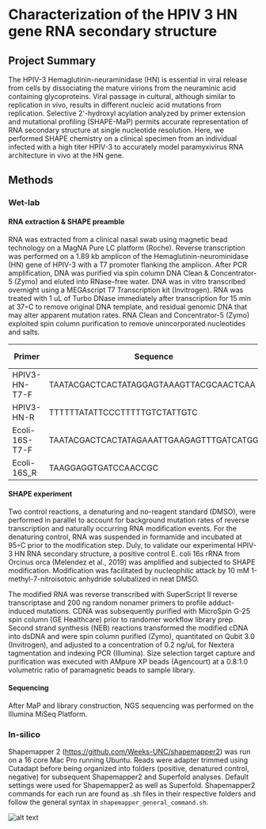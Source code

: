# Characterization of the HPIV 3 HN gene RNA secondary structure 

## Project Summary 
The HPIV-3 Hemaglutinin-neuraminidase (HN) is essential in viral release from cells by dissociating the mature virions from the neuraminic acid containing glycoproteins. Viral passage in cultural, although similar to replication in vivo, results in different nucleic acid mutations from replication. Selective 2'-hydroxyl acylation analyzed by primer extension and mutational profiling (SHAPE-MaP) permits accurate representation of RNA secondary structure at single nucleotide resolution. Here, we performed SHAPE chemistry on a clinical specimen from an individual infected with a high titer HPIV-3 to accurately model paramyxivirus RNA architecture in vivo at the HN gene.

## Methods 
### Wet-lab
#### RNA extraction & SHAPE preamble

RNA was extracted from a clinical nasal swab using magnetic bead technology on a MagNA Pure LC platform (Roche). Reverse transcription was performed on a 1.89 kb amplicon of the Hemaglutinin-neurominidase (HN) gene of HPIV-3 with a T7 promoter flanking the amplicon. After PCR amplification, DNA was purified via spin column DNA Clean & Concentrator-5 (Zymo) and eluted into RNase-free water. DNA was in vitro transcribed overnight using a MEGAscript T7 Transcription kit (Invitrogen). RNA was treated with 1 uL of Turbo DNase immediately after transcription for 15 min at 37◦C to remove original DNA template, and residual genomic DNA that may alter apparent mutation rates. RNA Clean and Concentrator-5 (Zymo) exploited spin column purification to remove unincorporated nucleotides and salts. 

|Primer| Sequence | Tm (C)| 
|------|----------|----|
|HPIV3-HN-T7-F|TAATACGACTCACTATAGGAGTAAAGTTACGCAACTCAA|60.5| 
|HPIV3-HN-R | TTTTTTATATTCCCTTTTTGTCTATTGTC|51.3| 
|Ecoli-16S-T7-F|TAATACGACTCACTATAGAAATTGAAGAGTTTGATCATGG| 59.0|
|Ecoli-16S_R|TAAGGAGGTGATCCAACCGC|56.9|

#### SHAPE experiment
Two control reactions, a denaturing and no-reagent standard (DMSO), were performed in parallel to account for background mutation rates of reverse transcription and naturally occurring RNA modification events. For the denaturing control, RNA was suspended in formamide and incubated at 95◦C prior to the modification step. Duly, to validate our experimental HPIV-3 HN RNA secondary structure, a positive control E. coli 16s rRNA from Orcinus orca (Melendez et al., 2019) was amplified and subjected to SHAPE modification. Modification was facilitated by nucleophilic attack by 10 mM 1-methyl-7-nitroisotoic anhydride solubalized in neat DMSO. 

The modified RNA was reverse transcribed with SuperScript II reverse transcriptase and 200 ng random nonamer primers to profile adduct-induced mutations. CDNA was subsequently purified with MicroSpin G-25 spin column (GE Healthcare) prior to randomer workflow library prep. Second strand synthesis (NEB) reactions transformed the modified cDNA into dsDNA and were spin column purified (Zymo), quantitated on Qubit 3.0 (Invitrogen), and adjusted to a concentration of 0.2 ng/uL for Nextera tagmentation and indexing PCR (Illumina). Size selection target capture and purification was executed with AMpure XP beads (Agencourt) at a 0.8:1.0 volumetric ratio of paramagnetic beads to sample library.

#### Sequencing 
After MaP and library construction, NGS sequencing was performed on the Illumina MiSeq Platform.

### In-silico 
Shapemapper 2 (https://github.com/Weeks-UNC/shapemapper2) was run on a 16 core Mac Pro running Ubuntu. Reads were adapter trimmed using Cutadapt before being organized into folders (positive, denatured control, negative) for subsequent Shapemapper2 and Superfold analyses. Default settings were used for Shapemapper2 as well as Superfold. Shapemapper2 commands for each run are found as .sh files in their respective folders and follow the general syntax in `shapemapper_general_command.sh`. 

![alt text](https://github.com/vpeddu/HPIV3-HN-secondary-structure/blob/master/prep_5_hpiv/results_prep5_hpiv_hpiv3_amplicon_from_s29.map_53a9/regions/Screen%20Shot%202019-07-25%20at%203.05.57%20PM.png)
